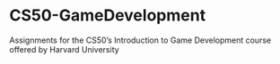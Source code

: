 # CS50-GameDevelopment

Assignments for the CS50’s Introduction to Game Development course offered by Harvard University
